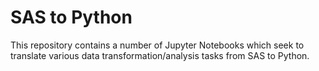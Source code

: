 SAS to Python
================

This repository contains a number of Jupyter Notebooks which seek to translate various data transformation/analysis tasks from SAS to Python. 
